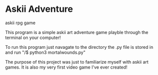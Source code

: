 # Askii Adventure
askii rpg game

This program is a simple askii art adventure game playble through the terminal on your computer!

To run this program just navagate to the directory the .py file is stored in and run "/$ python3 mortalwounds.py"

The purpose of this project was just to familiarize myself with askii art games. It is also my very first video game I've ever created!
